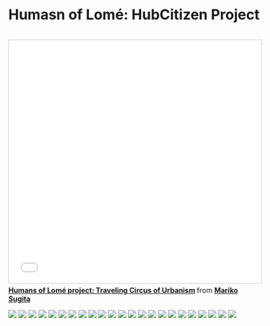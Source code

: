 # Humasn of Lomé: HubCitizen Project

![]()

<iframe src="//www.slideshare.net/slideshow/embed_code/key/3xdIKYgMYBaYeY" width="595" height="485" frameborder="0" marginwidth="0" marginheight="0" scrolling="no" style="border:1px solid #CCC; border-width:1px; margin-bottom:5px; max-width: 100%;" allowfullscreen> </iframe> <div style="margin-bottom:5px"> <strong> <a href="//www.slideshare.net/MarikoSugita/humans-of-lome-project-traveling-circus-of-urbanism" title="Humans of Lomé project: Traveling Circus of Urbanism" target="_blank">Humans of Lomé project: Traveling Circus of Urbanism</a> </strong> from <strong><a href="//www.slideshare.net/MarikoSugita" target="_blank">Mariko Sugita</a></strong> </div>

![](humansoflome11.jpg)
![](humansoflome1.jpg)
![](humansoflome2.jpg)
![](humansoflome3.jpg)
![](humansoflome4.jpg)
![](humansoflome5.jpg)
![](humansoflome6.jpg)
![](humansoflome7.jpg)
![](humansoflome8.jpg)
![](humansoflome9.jpg)
![](humansoflome10.jpg)
![](humansoflome12.jpg)
![](humansoflome13.jpg)
![](humansoflome14.jpg)
![](humansoflome15.jpg)
![](humansoflome16.jpg)
![](humansoflome17.jpg)
![](humansoflome18.jpg)
![](humansoflome19.jpg)
![](humansoflome20.jpg)
![](humansoflome21.jpg)
![](humansoflome22.jpg)
![](humansoflome23.jpg)

